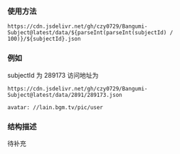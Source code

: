 ### 使用方法

```
https://cdn.jsdelivr.net/gh/czy0729/Bangumi-Subject@latest/data/${parseInt(parseInt(subjectId) / 100)}/${subjectId}.json
```

### 例如

subjectId 为 289173 访问地址为

```
https://cdn.jsdelivr.net/gh/czy0729/Bangumi-Subject@latest/data/2891/289173.json
```

```
avatar: //lain.bgm.tv/pic/user
```

### 结构描述

待补充
